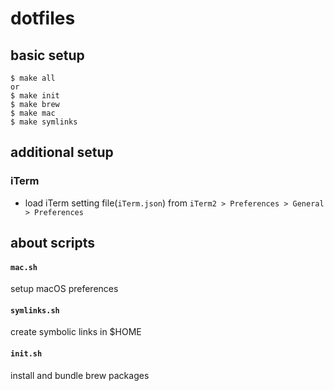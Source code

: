 # dotfiles

## basic setup
```
$ make all
or
$ make init
$ make brew
$ make mac
$ make symlinks
```

## additional setup

### iTerm
- load iTerm setting file(`iTerm.json`) from `iTerm2 > Preferences > General > Preferences`

## about scripts
#### `mac.sh`
  setup macOS preferences
#### `symlinks.sh`
  create symbolic links in $HOME
#### `init.sh`
  install and bundle brew packages